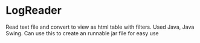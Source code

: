 # LogReader
Read text file and convert to view as html table with filters. Used Java, Java Swing. Can use this to create an runnable jar file for easy use
